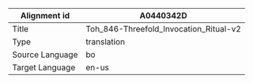 |Alignment id | A0440342D
| --- | --- 
|Title | Toh_846-Threefold_Invocation_Ritual-v2 
|Type | translation
|Source Language | bo
|Target Language | en-us